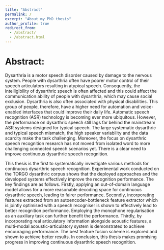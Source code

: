 ```yaml
---
title: "Abstract"
permalink: /
excerpt: "About my PhD thesis"
author_profile: true
redirect_from: 
  - /abstract/
  - /abstract.html
---
```


Abstract:
======
Dysarthria is a motor speech disorder caused by damage to the nervous system. People with dysarthria often have poorer motor control of their speech articulators resulting in atypical speech. Consequently, the intelligibility of dysarthric speech is often affected and this could affect the communication ability of people with dysarthria, which may cause social exclusion. Dysarthria is also often associated with physical disabilities. This group of people, therefore, have a higher need for automation and voice-enabled interfaces that could improve their daily life. Automatic speech recognition (ASR) technology is becoming ever more ubiquitous. However, the performance on dysarthric speech still lags far behind the mainstream ASR systems designed for typical speech. The large systematic dysarthric and typical speech mismatch, the high speaker variability and the data scarcity make the task challenging.  Moreover, the focus on dysarthric speech recognition research has not moved from isolated word to more challenging connected speech scenarios yet. There is a clear need to improve continuous dysarthric speech recognition. 

This thesis is the first to systematically investigate various methods for continuous dysarthric speech recognition. Experimental work conducted on the TORGO dysarthric corpus shows that the deployed approaches and the developed systems effectively improve the recognition performance. The key findings are as follows.  Firstly, applying an out-of-domain language model allows for a more reasonable decoding space for continuous dysarthric speech, leading to fairer performance. Secondly, incorporating features extracted from an autoencoder-bottleneck feature extractor which is jointly optimised with a speech recogniser is shown to effectively lead to better recognition performance. Employing the monophone regularisation as an auxiliary task can further benefit the performance. Thirdly, by incorporating real articulatory information alongside acoustic features, a multi-modal acoustic-articulatory system is demonstrated to achieve encouraging performance. The best feature fusion scheme is explored and shown to achieve better results. In conclusion, this thesis makes promising progress in improving continuous dysarthric speech recognition.
